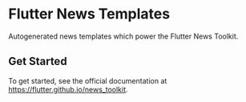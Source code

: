 # Flutter News Templates

Autogenerated news templates which power the Flutter News Toolkit.

## Get Started

To get started, see the official documentation at https://flutter.github.io/news_toolkit.

